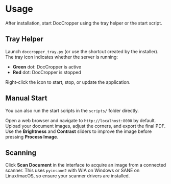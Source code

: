 # Usage

After installation, start DocCropper using the tray helper or the start script.

## Tray Helper

Launch `doccropper_tray.py` (or use the shortcut created by the installer). The tray icon indicates whether the server is running:

- **Green** dot: DocCropper is active
- **Red** dot: DocCropper is stopped

Right-click the icon to start, stop, or update the application.

## Manual Start

You can also run the start scripts in the `scripts/` folder directly.

Open a web browser and navigate to `http://localhost:8000` by default. Upload your document images, adjust the corners, and export the final PDF.
Use the **Brightness** and **Contrast** sliders to improve the image before pressing **Process Image**.

## Scanning

Click **Scan Document** in the interface to acquire an image from a connected scanner.
This uses `pyinsane2` with WIA on Windows or SANE on Linux/macOS, so ensure your
scanner drivers are installed.
